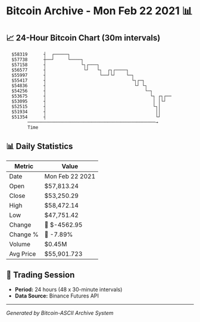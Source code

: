 # Bitcoin Archive - Mon Feb 22 2021 📊

## 📈 24-Hour Bitcoin Chart (30m intervals)

```
  $58319      ┤  ┌─────┐                                       
  $57738      ┼──┘     └────┐                                  
  $57158      ┤             └┐┌───┐                            
  $56577      ┤              └┘   └┐  ┌┐┌────┐                 
  $55997      ┤                    └──┘└┘    └─┐               
  $55417      ┤                                └┐┌─┐           
  $54836      ┤                                 └┘ └┐          
  $54256      ┤                                     └─┐        
  $53675      ┤                                       └┐ ┌┐┌── 
  $53095      ┤                                        │ │└┘   
  $52515      ┤                                        └┐│     
  $51934      ┤                                         ││     
  $51354      ┤                                         └┘     
        ────────────────────────────────────────────────→
        Time
```

## 📊 Daily Statistics

| Metric | Value |
|--------|-------|
| Date | Mon Feb 22 2021 |
| Open | $57,813.24 |
| Close | $53,250.29 |
| High | $58,472.14 |
| Low | $47,751.42 |
| Change | 🔴 $-4562.95 |
| Change % | 🔴 -7.89% |
| Volume | $0.45M |
| Avg Price | $55,901.723 |

## 📅 Trading Session

- **Period:** 24 hours (48 x 30-minute intervals)
- **Data Source:** Binance Futures API

---
*Generated by Bitcoin-ASCII Archive System*
